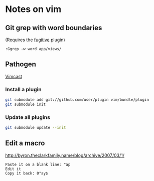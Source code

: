 # Notes on vim

## Git grep with word boundaries

(Requires the [fugitive](https://github.com/tpope/vim-fugitive) plugin)

```VimL
:Ggrep -w word app/views/
```

## Pathogen

[Vimcast](http://vimcasts.org/episodes/synchronizing-plugins-with-git-submodules-and-pathogen)

### Install a plugin

```bash
git submodule add git://github.com/user/plugin vim/bundle/plugin
git submodule init
```

### Update all plugins

```bash
git submodule update --init
```

## Edit a macro

http://byron.theclarkfamily.name/blog/archive/2007/03/1/

```
Paste it on a blank line: "ap
Edit it
Copy it back: 0"ay$ 
```

